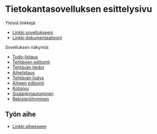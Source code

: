 # Tietokantasovelluksen esittelysivu

Yleisiä linkkejä:

* [Linkki sovellukseeni](http://samleppi.users.cs.helsinki.fi/ToDoManager/)
* [Linkki dokumentaatiooni](https://github.com/Samuel0c/Tsoha-Bootstrap/blob/master/doc/dokumentaatio.pdf)

Sovelluksen näkymiä:

* [Todo-listaus](http://samleppi.users.cs.helsinki.fi/ToDoManager/todo_list)
* [Tehtävien editointi](http://samleppi.users.cs.helsinki.fi/ToDoManager/edit_task)
* [Tehtävän tiedot](http://samleppi.users.cs.helsinki.fi/ToDoManager/show_task)
* [Aihelistaus](http://samleppi.users.cs.helsinki.fi/ToDoManager/topic_list)
* [Tehtävän lisäys](http://samleppi.users.cs.helsinki.fi/ToDoManager/add_task)
* [Aiheen editointi](http://samleppi.users.cs.helsinki.fi/ToDoManager/edit_topic)
* [Kotisivu](http://samleppi.users.cs.helsinki.fi/ToDoManager/)
* [Sisäänkirjautuminen](http://samleppi.users.cs.helsinki.fi/ToDoManager/login)
* [Rekisteröityminen](http://samleppi.users.cs.helsinki.fi/ToDoManager/register)

## Työn aihe

* [Linkki aiheeseen](http://advancedkittenry.github.io/suunnittelu_ja_tyoymparisto/aiheet/Muistilista.html) 
